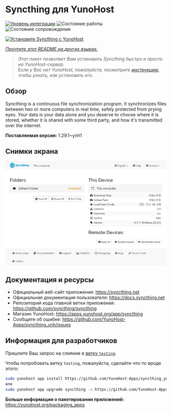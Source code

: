 <!--
Важно: этот README был автоматически сгенерирован <https://github.com/YunoHost/apps/tree/master/tools/readme_generator>
Он НЕ ДОЛЖЕН редактироваться вручную.
-->

# Syncthing для YunoHost

[![Уровень интеграции](https://apps.yunohost.org/badge/integration/syncthing)](https://ci-apps.yunohost.org/ci/apps/syncthing/)
![Состояние работы](https://apps.yunohost.org/badge/state/syncthing)
![Состояние сопровождения](https://apps.yunohost.org/badge/maintained/syncthing)

[![Установите Syncthing с YunoHost](https://install-app.yunohost.org/install-with-yunohost.svg)](https://install-app.yunohost.org/?app=syncthing)

*[Прочтите этот README на других языках.](./ALL_README.md)*

> *Этот пакет позволяет Вам установить Syncthing быстро и просто на YunoHost-сервер.*  
> *Если у Вас нет YunoHost, пожалуйста, посмотрите [инструкцию](https://yunohost.org/install), чтобы узнать, как установить его.*

## Обзор

Syncthing is a continuous file synchronization program. It synchronizes files between two or more computers in real time, safely protected from prying eyes. Your data is your data alone and you deserve to choose where it is stored, whether it is shared with some third party, and how it's transmitted over the internet.


**Поставляемая версия:** 1.29.1~ynh1

## Снимки экрана

![Снимок экрана Syncthing](./doc/screenshots/screenshot1.png)

## Документация и ресурсы

- Официальный веб-сайт приложения: <https://syncthing.net>
- Официальная документация пользователя: <https://docs.syncthing.net>
- Репозиторий кода главной ветки приложения: <https://github.com/syncthing/syncthing>
- Магазин YunoHost: <https://apps.yunohost.org/app/syncthing>
- Сообщите об ошибке: <https://github.com/YunoHost-Apps/syncthing_ynh/issues>

## Информация для разработчиков

Пришлите Ваш запрос на слияние в [ветку `testing`](https://github.com/YunoHost-Apps/syncthing_ynh/tree/testing).

Чтобы попробовать ветку `testing`, пожалуйста, сделайте что-то вроде этого:

```bash
sudo yunohost app install https://github.com/YunoHost-Apps/syncthing_ynh/tree/testing --debug
или
sudo yunohost app upgrade syncthing -u https://github.com/YunoHost-Apps/syncthing_ynh/tree/testing --debug
```

**Больше информации о пакетировании приложений:** <https://yunohost.org/packaging_apps>
